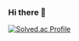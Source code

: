 ### Hi there 👋

[![Solved.ac Profile](http://mazassumnida.wtf/api/v2/generate_badge?boj=audtmd7495)](https://solved.ac/audtmd7495/)

<!--
**KoreaCSH/KoreaCSH** is a ✨ _special_ ✨ repository because its `README.md` (this file) appears on your GitHub profile.

Here are some ideas to get you started:

- 🔭 I’m currently working on ...
- 🌱 I’m currently learning ...
- 👯 I’m looking to collaborate on ...
- 🤔 I’m looking for help with ...
- 💬 Ask me about ...
- 📫 How to reach me: ...
- 😄 Pronouns: ...
- ⚡ Fun fact: ...
-->
